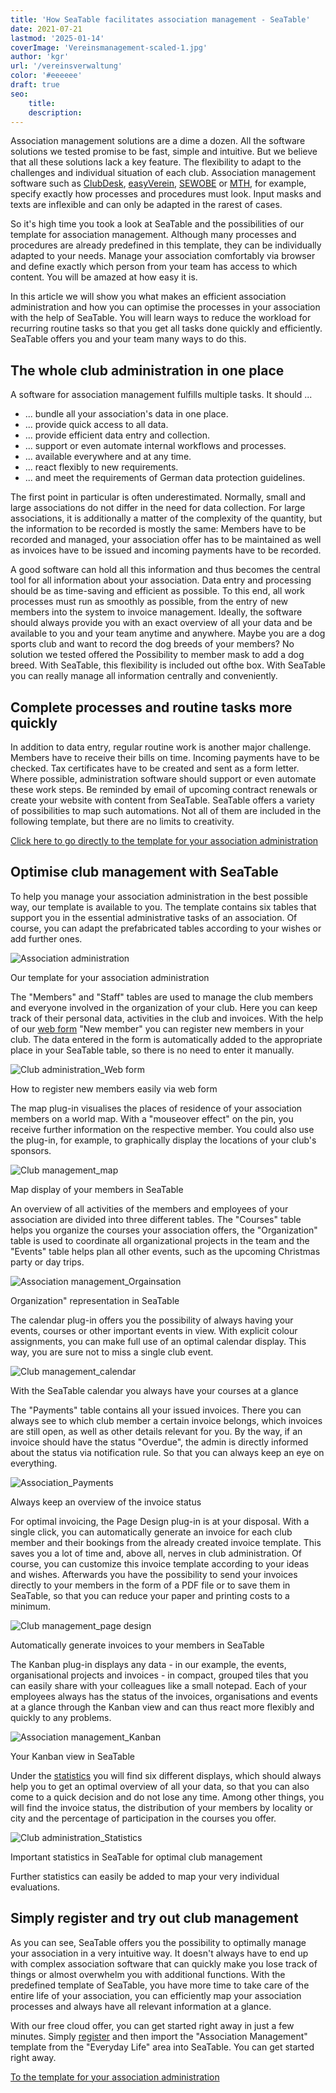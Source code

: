 ```yaml
---
title: 'How SeaTable facilitates association management - SeaTable'
date: 2021-07-21
lastmod: '2025-01-14'
coverImage: 'Vereinsmanagement-scaled-1.jpg'
author: 'kgr'
url: '/vereinsverwaltung'
color: '#eeeeee'
draft: true
seo:
    title:
    description:
---
```


Association management solutions are a dime a dozen. All the software solutions we tested promise to be fast, simple and intuitive. But we believe that all these solutions lack a key feature. The flexibility to adapt to the challenges and individual situation of each club. Association management software such as [ClubDesk](https://www.clubdesk.de/), [easyVerein](https://easyverein.com/), [SEWOBE](https://www.sewobe.de/) or [MTH](https://www.mth-software.de/), for example, specify exactly how processes and procedures must look. Input masks and texts are inflexible and can only be adapted in the rarest of cases.

So it's high time you took a look at SeaTable and the possibilities of our template for association management. Although many processes and procedures are already predefined in this template, they can be individually adapted to your needs. Manage your association comfortably via browser and define exactly which person from your team has access to which content. You will be amazed at how easy it is.

In this article we will show you what makes an efficient association administration and how you can optimise the processes in your association with the help of SeaTable. You will learn ways to reduce the workload for recurring routine tasks so that you get all tasks done quickly and efficiently. SeaTable offers you and your team many ways to do this.

## The whole club administration in one place

A software for association management fulfills multiple tasks. It should ...

- ... bundle all your association's data in one place.
- ... provide quick access to all data.
- ... provide efficient data entry and collection.
- ... support or even automate internal workflows and processes.
- ... available everywhere and at any time.
- ... react flexibly to new requirements.
- ... and meet the requirements of German data protection guidelines.

The first point in particular is often underestimated. Normally, small and large associations do not differ in the need for data collection. For large associations, it is additionally a matter of the complexity of the quantity, but the information to be recorded is mostly the same: Members have to be recorded and managed, your association offer has to be maintained as well as invoices have to be issued and incoming payments have to be recorded.

A good software can hold all this information and thus becomes the central tool for all information about your association. Data entry and processing should be as time-saving and efficient as possible. To this end, all work processes must run as smoothly as possible, from the entry of new members into the system to invoice management. Ideally, the software should always provide you with an exact overview of all your data and be available to you and your team anytime and anywhere. Maybe you are a dog sports club and want to record the dog breeds of your members? No solution we tested offered the Possibility to member mask to add a dog breed. With SeaTable, this flexibility is included out ofthe box. With SeaTable you can really manage all information centrally and conveniently.

## Complete processes and routine tasks more quickly

In addition to data entry, regular routine work is another major challenge. Members have to receive their bills on time. Incoming payments have to be checked. Tax certificates have to be created and sent as a form letter. Where possible, administration software should support or even automate these work steps. Be reminded by email of upcoming contract renewals or create your website with content from SeaTable. SeaTable offers a variety of possibilities to map such automations. Not all of them are included in the following template, but there are no limits to creativity.

[Click here to go directly to the template for your association administration](https://seatable.io/en/vorlage/shatbqkjsny6tmytw-wefa/)

## Optimise club management with SeaTable

To help you manage your association administration in the best possible way, our template is available to you. The template contains six tables that support you in the essential administrative tasks of an association. Of course, you can adapt the prefabricated tables according to your wishes or add further ones.

![Association administration](images/Vereinsverwaltung.jpg)

Our template for your association administration

The "Members" and "Staff" tables are used to manage the club members and everyone involved in the organization of your club. Here you can keep track of their personal data, activities in the club and invoices. With the help of our [web form](https://seatable.io/en/docs/handbuch/datenmanagement/webformulare/?lang=auto) "New member" you can register new members in your club. The data entered in the form is automatically added to the appropriate place in your SeaTable table, so there is no need to enter it manually.

![Club administration_Web form](images/Vereinsverwaltung-Webformular.jpg)

How to register new members easily via web form

The map plug-in visualises the places of residence of your association members on a world map. With a "mouseover effect" on the pin, you receive further information on the respective member. You could also use the plug-in, for example, to graphically display the locations of your club's sponsors.

![Club management_map](images/Vereinsverwaltung-Karte.jpg)

Map display of your members in SeaTable

An overview of all activities of the members and employees of your association are divided into three different tables. The "Courses" table helps you organize the courses your association offers, the "Organization" table is used to coordinate all organizational projects in the team and the "Events" table helps plan all other events, such as the upcoming Christmas party or day trips.

![Association management_Orgainsation](images/Vereinsverwaltung-Organization.jpg)

Organization" representation in SeaTable

The calendar plug-in offers you the possibility of always having your events, courses or other important events in view. With explicit colour assignments, you can make full use of an optimal calendar display. This way, you are sure not to miss a single club event.

![Club management_calendar](images/Vereinsverwaltung-Kalender.jpg)

With the SeaTable calendar you always have your courses at a glance

The "Payments" table contains all your issued invoices. There you can always see to which club member a certain invoice belongs, which invoices are still open, as well as other details relevant for you. By the way, if an invoice should have the status "Overdue", the admin is directly informed about the status via notification rule. So that you can always keep an eye on everything.

![Association_Payments](images/Vereinsverwaltung-Payments.jpg)

Always keep an overview of the invoice status

For optimal invoicing, the Page Design plug-in is at your disposal. With a single click, you can automatically generate an invoice for each club member and their bookings from the already created invoice template. This saves you a lot of time and, above all, nerves in club administration. Of course, you can customize this invoice template according to your ideas and wishes. Afterwards you have the possibility to send your invoices directly to your members in the form of a PDF file or to save them in SeaTable, so that you can reduce your paper and printing costs to a minimum.

![Club management_page design](images/Vereinsverwaltung-Rechnung.jpg)

Automatically generate invoices to your members in SeaTable

The Kanban plug-in displays any data - in our example, the events, organisational projects and invoices - in compact, grouped tiles that you can easily share with your colleagues like a small notepad. Each of your employees always has the status of the invoices, organisations and events at a glance through the Kanban view and can thus react more flexibly and quickly to any problems.

![Association management_Kanban](images/Vereinsverwaltung-Kanban1.jpg)

Your Kanban view in SeaTable

Under the [statistics](https://seatable.io/en/docs/handbuch/schnelleinstieg/datenanalyse/?lang=auto) you will find six different displays, which should always help you to get an optimal overview of all your data, so that you can also come to a quick decision and do not lose any time. Among other things, you will find the invoice status, the distribution of your members by locality or city and the percentage of participation in the courses you offer.

![Club administration_Statistics](images/Vereinsverwaltung-Statistiken.jpg)

Important statistics in SeaTable for optimal club management

Further statistics can easily be added to map your very individual evaluations.

## Simply register and try out club management

As you can see, SeaTable offers you the possibility to optimally manage your association in a very intuitive way. It doesn't always have to end up with complex association software that can quickly make you lose track of things or almost overwhelm you with additional functions. With the predefined template of SeaTable, you have more time to take care of the entire life of your association, you can efficiently map your association processes and always have all relevant information at a glance.

With our free cloud offer, you can get started right away in just a few minutes. Simply [register](https://seatable.io/en/registrierung/?lang=auto) and then import the "Association Management" template from the "Everyday Life" area into SeaTable. You can get started right away.

[To the template for your association administration](https://seatable.io/en/vorlage/shatbqkjsny6tmytw-wefa/)
